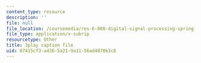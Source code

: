 ```yaml
---
content_type: resource
description: ''
file: null
file_location: /coursemedia/res-6-008-digital-signal-processing-spring-2011/87415cf3a4365a219a1156ad4870b3c8_KbfL3lVgag.vtt
file_type: application/x-subrip
resourcetype: Other
title: 3play caption file
uid: 87415cf3-a436-5a21-9a11-56ad4870b3c8
---
```

